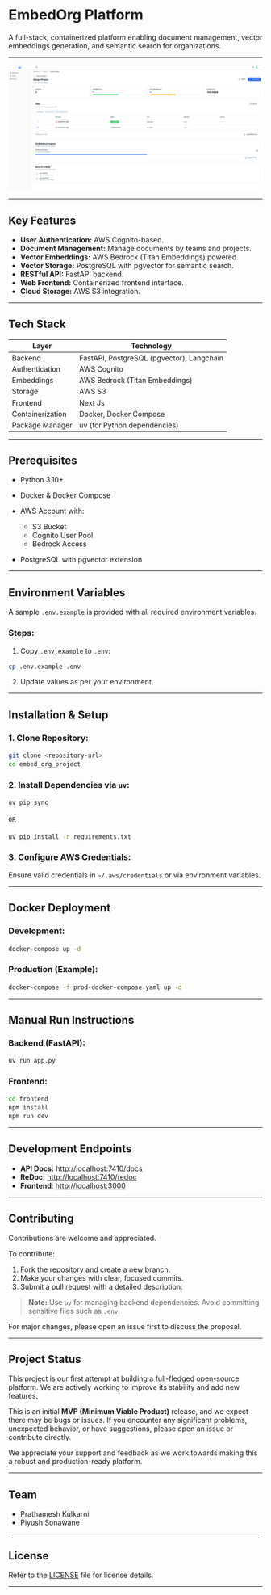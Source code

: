 # EmbedOrg Platform

A full-stack, containerized platform enabling document management, vector embeddings generation, and semantic search for organizations.

---

![EmbedOrg Image](./readmeassets/Platform.png)

---

## Key Features

* **User Authentication:** AWS Cognito-based.
* **Document Management:** Manage documents by teams and projects.
* **Vector Embeddings:** AWS Bedrock (Titan Embeddings) powered.
* **Vector Storage:** PostgreSQL with pgvector for semantic search.
* **RESTful API:** FastAPI backend.
* **Web Frontend:** Containerized frontend interface.
* **Cloud Storage:** AWS S3 integration.

---

## Tech Stack

| Layer            | Technology                                |
| ---------------- | ----------------------------------------- |
| Backend          | FastAPI, PostgreSQL (pgvector), Langchain |
| Authentication   | AWS Cognito                               |
| Embeddings       | AWS Bedrock (Titan Embeddings)            |
| Storage          | AWS S3                                    |
| Frontend         | Next Js                                   |
| Containerization | Docker, Docker Compose                    |
| Package Manager  | uv (for Python dependencies)              |

---

## Prerequisites

* Python 3.10+
* Docker & Docker Compose
* AWS Account with:

  * S3 Bucket
  * Cognito User Pool
  * Bedrock Access
* PostgreSQL with pgvector extension

---

## Environment Variables

A sample `.env.example` is provided with all required environment variables.

### Steps:

1. Copy `.env.example` to `.env`:

```bash
cp .env.example .env
```

2. Update values as per your environment.

---

## Installation & Setup

### 1. Clone Repository:

```bash
git clone <repository-url>
cd embed_org_project
```

### 2. Install Dependencies via `uv`:

```bash
uv pip sync

OR 

uv pip install -r requirements.txt
```

### 3. Configure AWS Credentials:

Ensure valid credentials in `~/.aws/credentials` or via environment variables.

---

## Docker Deployment

### Development:

```bash
docker-compose up -d
```

### Production (Example):

```bash
docker-compose -f prod-docker-compose.yaml up -d
```

---

## Manual Run Instructions

### Backend (FastAPI):

```bash
uv run app.py
```

### Frontend:

```bash
cd frontend
npm install
npm run dev
```

---

## Development Endpoints

* **API Docs:** [http://localhost:7410/docs](http://localhost:7410/docs)
* **ReDoc:** [http://localhost:7410/redoc](http://localhost:7410/redoc)
* **Frontend**: [http://localhost:3000](http://localhost:3000)

---

## Contributing

Contributions are welcome and appreciated.

To contribute:

1. Fork the repository and create a new branch.
2. Make your changes with clear, focused commits.
3. Submit a pull request with a detailed description.

> **Note:**
> Use `uv` for managing backend dependencies.
> Avoid committing sensitive files such as `.env`.

For major changes, please open an issue first to discuss the proposal.

---

## Project Status

This project is our first attempt at building a full-fledged open-source platform. We are actively working to improve its stability and add new features.

This is an initial **MVP (Minimum Viable Product)** release, and we expect there may be bugs or issues.
If you encounter any significant problems, unexpected behavior, or have suggestions, please open an issue or contribute directly.

We appreciate your support and feedback as we work towards making this a robust and production-ready platform.

---

## Team

  * Prathamesh Kulkarni
  * Piyush Sonawane

---

## License

Refer to the [LICENSE](./LICENSE) file for license details.

---
